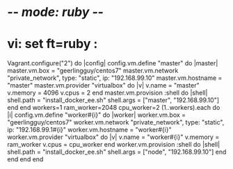  # -*- mode: ruby -*-
 # vi: set ft=ruby :

Vagrant.configure("2") do |config|
  config.vm.define "master" do |master|
    master.vm.box = "geerlingguy/centos7"
    master.vm.network "private_network", type: "static", ip: "192.168.99.10"
    master.vm.hostname = "master"
    master.vm.provider "virtualbox" do |v|
      v.name = "master"
      v.memory = 4096
      v.cpus = 2
    end
    master.vm.provision :shell do |shell|
      shell.path = "install_docker_ee.sh"
      shell.args = ["master", "192.168.99.10"]
    end
  end
  workers=1
  ram_worker=2048
  cpu_worker=2
  (1..workers).each do |i|
    config.vm.define "worker#{i}" do |worker|
      worker.vm.box = "geerlingguy/centos7"
      worker.vm.network "private_network", type: "static", ip: "192.168.99.1#{i}"
      worker.vm.hostname = "worker#{i}"
      worker.vm.provider "virtualbox" do |v|
        v.name = "worker#{i}"
        v.memory = ram_worker
        v.cpus = cpu_worker
      end
      worker.vm.provision :shell do |shell|
        shell.path = "install_docker_ee.sh"
        shell.args = ["node", "192.168.99.10"]
      end
    end
  end
end